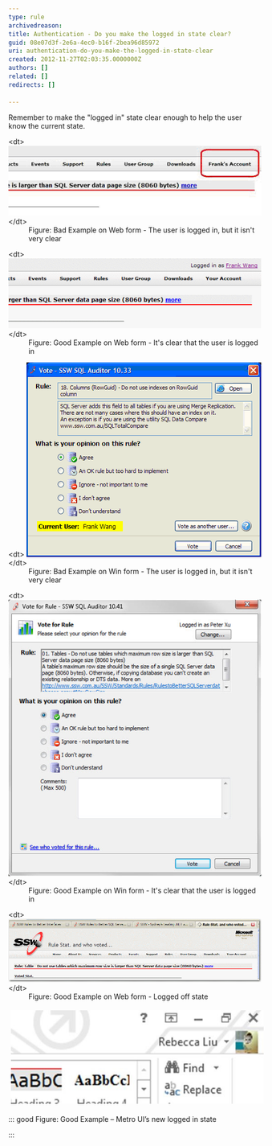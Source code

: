 ```yaml
---
type: rule
archivedreason: 
title: Authentication - Do you make the logged in state clear?
guid: 08e07d3f-2e6a-4ec0-b16f-2bea96d85972
uri: authentication-do-you-make-the-logged-in-state-clear
created: 2012-11-27T02:03:35.0000000Z
authors: []
related: []
redirects: []

---
```


Remember to make the "logged in" state clear enough to help the user know the current state.

<!--endintro-->
<dl class="badImage">&lt;dt&gt; 
      <img alt="sample of logged in page" src="../../assets/weblogin_bad.gif"> 
   &lt;/dt&gt;<dd>Figure: Bad Example on Web form - The user is logged in, but it isn't very clear</dd></dl><dl class="goodImage">&lt;dt&gt; 
      <img alt="sample of logged in page" src="../../assets/weblogin_good.gif"> 
   &lt;/dt&gt;<dd>Figure: Good Example on Web form - It's clear that the user is logged in</dd></dl><dl class="badImage">&lt;dt&gt; 
      <img alt="sample of logged in form" src="../../assets/winlogin_bad.gif"> 
   &lt;/dt&gt;<dd>Figure: Bad Example on Win form - The user is logged in, but it isn't very clear</dd></dl><dl class="goodImage">&lt;dt&gt; 
      <img alt="sample of logged in form" src="../../assets/BetterInterface_sqlAuditorLogin.jpg"> 
   &lt;/dt&gt;<dd>Figure: Good Example on Win form - It's clear that the user is logged in</dd></dl><dl class="goodImage">&lt;dt&gt; 
      <img alt="sample of logged off page" src="../../assets/weblogoff.gif"> 
   &lt;/dt&gt;<dd>Figure: Good Example on Web form - Logged off state</dd></dl><dl class="ssw15-rteElement-ImageArea">   <img src="MetroLoggedIn.jpg" alt="MetroLoggedIn.jpg" style="margin:5px;"></dl>

::: good
Figure: Good Example – Metro UI’s new logged in state     

:::
